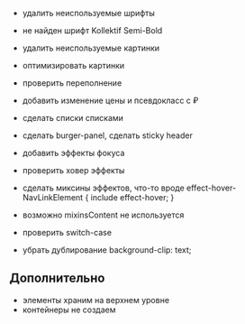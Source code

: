 - удалить неиспользуемые шрифты
- не найден шрифт Kollektif Semi-Bold
- удалить неиспользуемые картинки
- оптимизировать картинки
- проверить переполнение
- добавить изменение цены и псевдокласс с ₽
- сделать списки списками
- сделать burger-panel, сделать sticky header

- добавить эффекты фокуса
- проверить ховер эффекты
- сделать миксины эффектов, что-то вроде
  effect-hover-NavLinkElement {
  include effect-hover;
  }

- возможно mixinsContent не используется
- проверить switch-case
- убрать дублирование background-clip: text;

## Дополнительно

- элементы храним на верхнем уровне
- контейнеры не создаем
